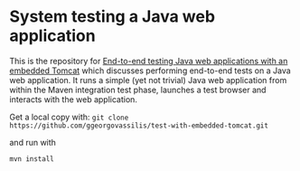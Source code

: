 # System testing a Java web application
This is the repository for [End-to-end testing Java web applications with an embedded Tomcat](https://georgovassilis.blogspot.com/2016/01/end-to-end-testing-java-web.html) which discusses performing end-to-end tests on
a Java web application. It runs a simple (yet not trivial) Java web application from within the
Maven integration test phase, launches a test browser and interacts with the web application.


Get a local copy with:
```git clone https://github.com/ggeorgovassilis/test-with-embedded-tomcat.git```

and run with

```mvn install```